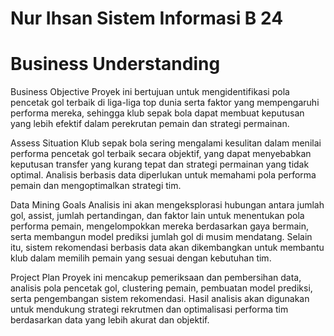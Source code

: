 # Nur Ihsan Sistem Informasi B 24
# Business Understanding
Business Objective Proyek ini bertujuan untuk mengidentifikasi pola pencetak gol terbaik di liga-liga top dunia serta faktor yang mempengaruhi performa mereka, sehingga klub sepak bola dapat membuat keputusan yang lebih efektif dalam perekrutan pemain dan strategi permainan.

Assess Situation Klub sepak bola sering mengalami kesulitan dalam menilai performa pencetak gol terbaik secara objektif, yang dapat menyebabkan keputusan transfer yang kurang tepat dan strategi permainan yang tidak optimal. Analisis berbasis data diperlukan untuk memahami pola performa pemain dan mengoptimalkan strategi tim.

Data Mining Goals Analisis ini akan mengeksplorasi hubungan antara jumlah gol, assist, jumlah pertandingan, dan faktor lain untuk menentukan pola performa pemain, mengelompokkan mereka berdasarkan gaya bermain, serta membangun model prediksi jumlah gol di musim mendatang. Selain itu, sistem rekomendasi berbasis data akan dikembangkan untuk membantu klub dalam memilih pemain yang sesuai dengan kebutuhan tim.

Project Plan Proyek ini mencakup pemeriksaan dan pembersihan data, analisis pola pencetak gol, clustering pemain, pembuatan model prediksi, serta pengembangan sistem rekomendasi. Hasil analisis akan digunakan untuk mendukung strategi rekrutmen dan optimalisasi performa tim berdasarkan data yang lebih akurat dan objektif.
